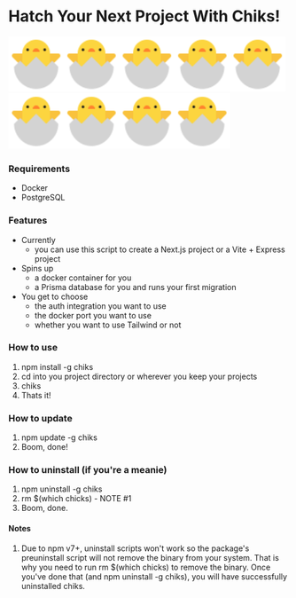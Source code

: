 # Hatch Your Next Project With Chiks!

<img src="./public/chick.svg" width="100" height="100" alt="SVG Image"><img src="./public/chick.svg" width="100" height="100" alt="SVG Image"><img src="./public/chick.svg" width="100" height="100" alt="SVG Image"><img src="./public/chick.svg" width="100" height="100" alt="SVG Image"><img src="./public/chick.svg" width="100" height="100" alt="SVG Image"><img src="./public/chick.svg" width="100" height="100" alt="SVG Image"><img src="./public/chick.svg" width="100" height="100" alt="SVG Image"><img src="./public/chick.svg" width="100" height="100" alt="SVG Image"><img src="./public/chick.svg" width="100" height="100" alt="SVG Image">

### Requirements

- Docker
- PostgreSQL

### Features

- Currently
  - you can use this script to create a Next.js project or a Vite + Express project
- Spins up
  - a docker container for you
  - a Prisma database for you and runs your first migration
- You get to choose
  - the auth integration you want to use
  - the docker port you want to use
  - whether you want to use Tailwind or not

### How to use

1. npm install -g chiks
2. cd into you project directory or wherever you keep your projects
3. chiks
4. Thats it!

### How to update

1. npm update -g chiks
2. Boom, done!

### How to uninstall (if you're a meanie)

1. npm uninstall -g chiks
2. rm $(which chicks) - NOTE #1
3. Boom, done.

#### Notes

1. Due to npm v7+, uninstall scripts won't work so the package's preuninstall script will not remove the binary from your system. That is why you need to run rm $(which chicks) to remove the binary. Once you've done that (and npm uninstall -g chiks), you will have successfully uninstalled chiks.
